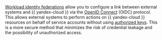[Workload identity federations](../../iam/concepts/workload-identity) allow you to configure a link between external systems and {{ yandex-cloud }} via the [OpenID Connect](https://openid.net/developers/how-connect-works/) (OIDC) protocol. This allows external systems to perform actions on {{ yandex-cloud }} resources on behalf of service accounts without using [authorized keys](../../iam/concepts/authorization/key.md). This is a more secure method that minimizes the risk of credential leakage and the possibility of unauthorized access.